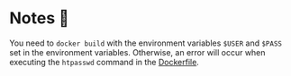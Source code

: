 # Notes 📝

You need to `docker build` with the environment variables `$USER` and `$PASS` set in the environment variables. Otherwise, an error will occur when executing the `htpasswd` command in the [Dockerfile](https://github.com/nikaera/docker-fastapi-basic-auth-sample/blob/main/web/Dockerfile#L6).
